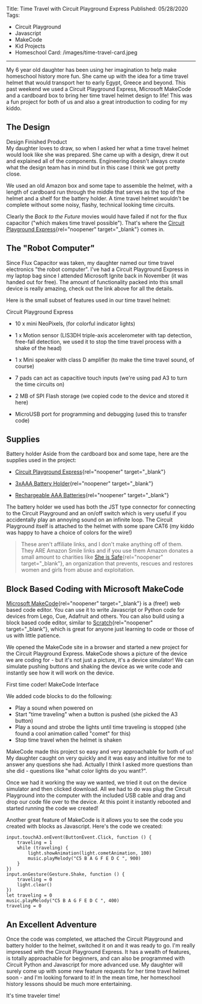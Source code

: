 Title: Time Travel with Circuit Playground Express
Published: 05/28/2020
Tags: 
  - Circuit Playground
  - Javascript
  - MakeCode
  - Kid Projects
  - Homeschool
Card: /images/time-travel-card.jpeg
---

My 6 year old daughter has been using her imagination to help make homeschool history more fun. She came up with the idea for a time travel helmet that would transport her to early Egypt, Greece and beyond. This past weekend we used a Circuit Playground Express, Microsoft MakeCode and a cardboard box to bring her time travel helmet design to life! This was a fun project for both of us and also a great introduction to coding for my kiddo. 

## The Design

<div class="container-right container-row">
<?# CaptionImage Src="/images/helmet-design.jpg" AltText="a child's drawing of a time travel helmet" Style="container-left"?>Design<?#/CaptionImage ?>

<?# CaptionImage Src="/images/helmet-complete.jpg"  AltText="the completed helmet" Style="container-right"?>Finished Product<?#/CaptionImage ?>
</div>  
My daughter loves to draw, so when I asked her what a time travel helmet would look like she was prepared. She came up with a design, drew it out and explained all of the components. Engineering doesn't always create what the design team has in mind but in this case I think we got pretty close.

We used an old Amazon box and some tape to assemble the helmet, with a length of cardboard run through the middle that serves as the top of the helmet and a shelf for the battery holder. A time travel helmet wouldn't be complete without some noisy, flashy, technical looking time circuits. 

Clearly the _Back to the Future_ movies would have failed if not for the flux capacitor ("which makes time travel possible"). That's where the [Circuit Playground Express](https://smile.amazon.com/Adafruit-Circuit-Playground-Express/dp/B0764NQ1WW/?ref=smi_se_dshb_sn_smi&ein=22-3886094&ref_=smi_chpf_redirect&ref_=smi_ext_ch_22-3886094_cl){rel="noopener" 
target="_blank"} comes in. 

## The "Robot Computer"

Since Flux Capacitor was taken, my daughter named our time travel electronics "the robot computer". I've had a Circuit Playground Express in my laptop bag since I attended Microsoft Ignite back in November (it was handed out for free). The amount of functionality packed into this small device is really amazing, check out the link above for all the details.  

Here is the small subset of features used in our time travel helmet:
<div class="container container-row">
<?# CaptionImage Src="/images/cpx.jpg" Style="container-left"?>Circuit Playground Express<?#/CaptionImage ?>

  *  10 x mini NeoPixels, (for colorful indicator lights)

  *  1 x Motion sensor (LIS3DH triple-axis accelerometer with tap detection, free-fall detection, we used it to stop the time travel process with a shake of the head)

  *  1 x Mini speaker with class D amplifier (to make the time travel sound, of course)

  *  7 pads can act as capacitive touch inputs (we're using pad A3 to turn the time circuits on)

  *  2 MB of SPI Flash storage (we copied code to the device and stored it here)

  *  MicroUSB port for programming and debugging (used this to transfer code)  

</div>
<p></p>

## Supplies
<div class="container container-row">
<?# CaptionImage Src="/images/cpx-battery.jpg" Style="container-right"?>Battery holder<?#/CaptionImage ?>
Aside from the cardboard box and some tape, here are the supplies used in the project:
<p></p>

  * [Circuit Playground Express](https://smile.amazon.com/Adafruit-Circuit-Playground-Express/dp/B0764NQ1WW/?ref=smi_se_dshb_sn_smi&ein=22-3886094&ref_=smi_chpf_redirect&ref_=smi_ext_ch_22-3886094_cl){rel="noopener" target="_blank"}
  
  * [3xAAA Battery Holder](https://smile.amazon.com/Low-Voltage-Power-Solutions-Decorations/dp/B07M7Q4GXN/?ref=smi_se_dshb_sn_smi&ein=22-3886094&ref_=smi_chpf_redirect&ref_=smi_ext_ch_22-3886094_cl){rel="noopener" target="_blank"} 
  
  * [Rechargeable AAA Batteries](https://smile.amazon.com/Energizer-Rechargeable-Batteries-Pre-Charged-Recharge/dp/B000BESLQK/?ref=smi_se_dshb_sn_smi&ein=22-3886094&ref_=smi_chpf_redirect&ref_=smi_ext_ch_22-3886094_cl){rel="noopener" target="_blank"}

The battery holder we used has both the JST type connector for connecting to the Circuit Playground and an on/off switch which is very useful if you accidentally play an annoying sound on an infinite loop. The Circuit Playground itself is attached to the helmet with some spare CAT6 (my kiddo was happy to have a choice of colors for the wire!)  
</div>
<p></p>

> These aren't affiliate links, and I don't make anything off of them. They ARE Amazon Smile links and if you use them Amazon donates a small amount to charities like [She is Safe](https://sheissafe.org/){rel="noopener" target="_blank"}, an organization that prevents, rescues and restores women and girls from abuse and exploitation.

## Block Based Coding with Microsoft MakeCode

[Microsoft MakeCode](https://makecode.com){rel="noopener" target="_blank"} is a (free!) web based code editor. You can use it to write Javascript or Python code for devices from Lego, Cue, Adafruit and others. You can also build using a block based code editor, similar to [Scratch](https://scratch.mit.edu/){rel="noopener" target="_blank"}, which is great for anyone just learning to code or those of us with little patience. 

We opened the MakeCode site in a browser and started a new project for the Circuit Playground Express. MakeCode shows a picture of the device we are coding for - but it's not just a picture, it's a device simulator! We can simulate pushing buttons and shaking the device as we write code and instantly see how it will work on the device.

<div class="container container-row">
<?# CaptionImage Src="/images/makecode-mavis.jpg"  AltText="a child writing code for the first time" Style="container-left" ?>First time coder!<?#/CaptionImage ?>

<?# CaptionImage Src="/images/makecode-blocks.png"  AltText="screenshot of the Microsoft MakeCode interface" Style="container-left" ?>MakeCode Interface<?#/CaptionImage ?>
</div>

We added code blocks to do the following:

* Play a sound when powered on
* Start "time traveling" when a button is pushed (she picked the A3 button)
* Play a sound and strobe the lights until time traveling is stopped (she found a cool animation called "comet" for this)
* Stop time travel when the helmet is shaken

MakeCode made this project so easy and very approachable for both of us! My daughter caught on very quickly and it was easy and intuitive for me to answer any questions she had. Actually I think I asked more questions than she did - questions like "what color lights do you want?". 

Once we had it working the way we wanted, we tried it out on the device simulator and then clicked download. All we had to do was plug the Circuit Playground into the computer with the included USB cable and drag and drop our code file over to the device. At this point it instantly rebooted and started running the code we created!

Another great feature of MakeCode is it allows you to see the code you created with blocks as Javascript. Here's the code we created:

```
input.touchA3.onEvent(ButtonEvent.Click, function () {
    traveling = 1
    while (traveling) {
        light.showAnimation(light.cometAnimation, 100)
        music.playMelody("C5 B A G F E D C ", 900)
    }
})
input.onGesture(Gesture.Shake, function () {
    traveling = 0
    light.clear()
})
let traveling = 0
music.playMelody("C5 B A G F E D C ", 400)
traveling = 0
```

## An Excellent Adventure

Once the code was completed, we attached the Circuit Playground and battery holder to the helmet, switched it on and it was ready to go. I'm really impressed with the Circuit Playground Express. It has a wealth of features, is totally approachable for beginners, and can also be programmed with Circuit Python and Javascript for more advanced use. My daughter will surely come up with some new feature requests for her time travel helmet soon - and I'm looking forward to it! In the mean time, her homeschool history lessons should be much more entertaining.  

<div class="container ">
<?# CaptionImage Src="/images/mavis-helmet.jpg" AltText="a happy child wearing the time travel helmet described above" Style="container-left"?>It's time traveler time!<?#/CaptionImage ?>
</div>


